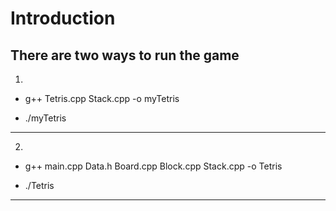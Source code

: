 # Introduction

There are two ways to run the game 
--- 
1.
- g++ Tetris.cpp Stack.cpp -o myTetris

- ./myTetris
---
2.
- g++ main.cpp Data.h Board.cpp Block.cpp Stack.cpp -o Tetris

- ./Tetris
---
